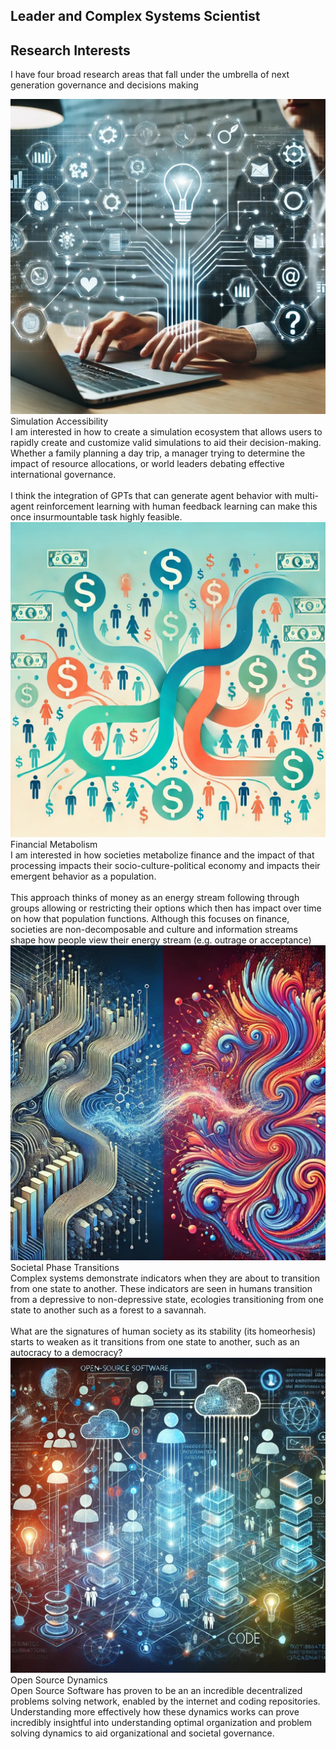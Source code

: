 <link rel="stylesheet" href="style.css" />

## Leader and Complex Systems Scientist


<h2 style="text-align: left"> Research Interests </h2>

<p>

I have four broad research areas that fall under the umbrella of next generation governance and decisions making

</p>

<div class="image-summary-container">
    <img src="images/simulation.jpg" alt="Simulation Accessibility">
        <div class="summary-content">
        <div class="summary-caption">Simulation Accessibility</div>
        <div class="summary-text">
            I am interested in how to create a simulation ecosystem that allows users to rapidly create and customize valid simulations to aid their decision-making. Whether a family planning a day trip, a manager trying to determine the impact of resource allocations, or world leaders debating effective international governance. <br><br>
            I think the integration of GPTs that can generate agent behavior with multi-agent reinforcement learning with human feedback learning can make this once insurmountable task highly feasible. 
        </div>
    </div>
</div>

<div class="image-summary-container">
    <img src="images/metabolism.jpg" alt="Financial Metabolism">
        <div class="summary-content">
        <div class="summary-caption">Financial Metabolism</div>
        <div class="summary-text">
            I am interested in how societies metabolize finance and the impact of that processing impacts their socio-culture-political economy and impacts their emergent behavior as a population. <br><br>
            This approach thinks of money as an energy stream following through groups allowing or restricting their options which then has impact over time on how that population functions. Although this focuses on finance, societies are non-decomposable and culture and information streams shape how people view their energy stream (e.g. outrage or acceptance)   
        </div>
    </div>
</div>

<div class="image-summary-container">
    <img src="images/transition.jpg" alt="Societal Phase Transitions">
        <div class="summary-content">
        <div class="summary-caption">Societal Phase Transitions</div>
        <div class="summary-text">
            Complex systems demonstrate indicators when they are about to transition from one state to another. These indicators are seen in humans transition from a depressive to non-depressive state, ecologies transitioning from one state to another such as a forest to a savannah.<br><br>
            What are the signatures of human society as its  stability (its homeorhesis) starts to weaken as it transitions from one state to another, such as an autocracy to a democracy?   
        </div>
    </div>
</div>

<div class="image-summary-container">
    <img src="images/opensource.jpg" alt="Open Source Dynamics">
        <div class="summary-content">
        <div class="summary-caption">Open Source Dynamics</div>
        <div class="summary-text">
            Open Source Software has proven to be an an incredible decentralized problems solving network, enabled by the internet and coding repositories. Understanding more effectively how these dynamics works can prove incredibly insightful into  understanding optimal organization and problem solving dynamics to aid organizational and societal governance. 
        </div>
    </div>
</div>